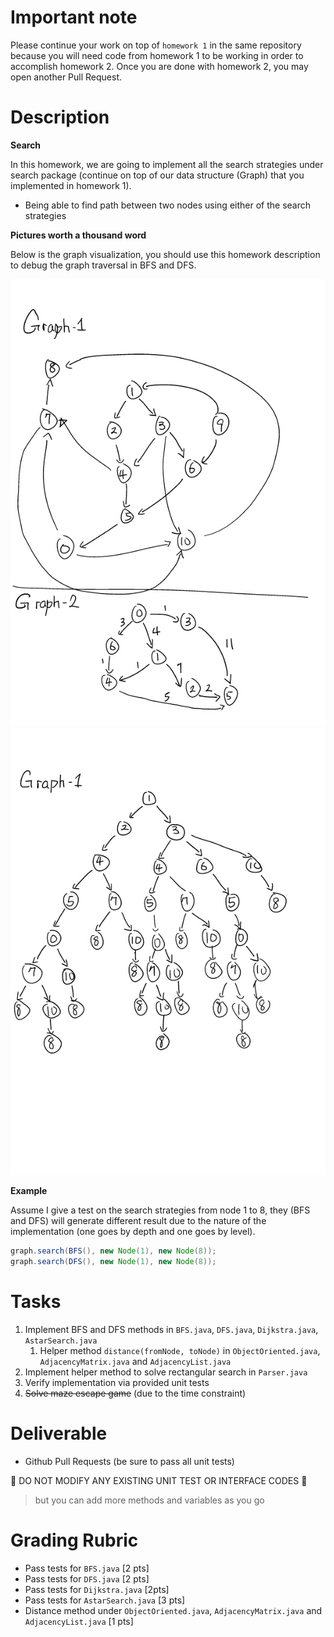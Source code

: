 # Important note

Please continue your work on top of `homework 1` in the same repository because you will need code from homework 1 to be working in order to accomplish homework 2. Once you are done with homework 2, you may open another Pull Request.

# Description

**Search**

In this homework, we are going to implement all the search strategies under search package (continue on top of our data structure (Graph) that you implemented in homework 1).

* Being able to find path between two nodes using either of the search strategies

**Pictures worth a thousand word**

Below is the graph visualization, you should use this homework description to debug the graph traversal in BFS and DFS.

![Graphs](imgs/homework-2-graphs.png)
![Trees](imgs/homework-2-trees.png)

**Example**

Assume I give a test on the search strategies from node 1 to 8, they (BFS and DFS) will generate different result due to the nature of the implementation (one goes by depth and one goes by level).

```java
graph.search(BFS(), new Node(1), new Node(8));
graph.search(DFS(), new Node(1), new Node(8));
```

# Tasks

1. Implement BFS and DFS methods in `BFS.java`, `DFS.java`, `Dijkstra.java`, `AstarSearch.java`
    1. Helper method `distance(fromNode, toNode)` in `ObjectOriented.java`, `AdjacencyMatrix.java` and `AdjacencyList.java`
2. Implement helper method to solve rectangular search in `Parser.java`
2. Verify implementation via provided unit tests
3. ~~Solve maze escape game~~ (due to the time constraint)

# Deliverable

* Github Pull Requests (be sure to pass all unit tests)

:no_entry_sign: DO NOT MODIFY ANY EXISTING UNIT TEST OR INTERFACE CODES :no_entry_sign:

> but you can add more methods and variables as you go

# Grading Rubric

* Pass tests for `BFS.java` [2 pts]
* Pass tests for `DFS.java` [2 pts]
* Pass tests for `Dijkstra.java` [2pts]
* Pass tests for `AstarSearch.java` [3 pts]
* Distance method under `ObjectOriented.java`, `AdjacencyMatrix.java` and `AdjacencyList.java` [1 pts]
